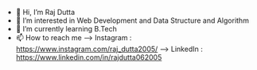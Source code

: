 - 👋 Hi, I’m Raj Dutta
- 👀 I’m interested in Web Development and Data Structure and Algorithm
- 🌱 I’m currently learning B.Tech
- 📫 How to reach me --> Instagram : https://www.instagram.com/raj_dutta2005/      --> LinkedIn : https://www.linkedin.com/in/rajdutta062005

<!---
Dutta2005/Dutta2005 is a ✨ special ✨ repository because its `README.md` (this file) appears on your GitHub profile.
You can click the Preview link to take a look at your changes.
--->
